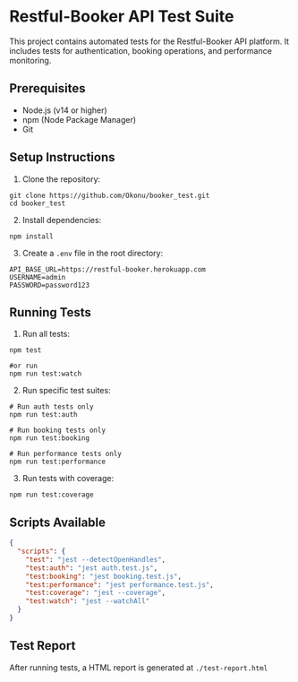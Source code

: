 # Restful-Booker API Test Suite

This project contains automated tests for the Restful-Booker API platform. It includes tests for authentication, booking operations, and performance monitoring.

## Prerequisites

- Node.js (v14 or higher)
- npm (Node Package Manager)
- Git

## Setup Instructions

1. Clone the repository:
```
git clone https://github.com/Okonu/booker_test.git
cd booker_test
```

2. Install dependencies:
```
npm install
```

3. Create a `.env` file in the root directory:
```env
API_BASE_URL=https://restful-booker.herokuapp.com
USERNAME=admin
PASSWORD=password123
```

## Running Tests

1. Run all tests:
```
npm test

#or run
npm run test:watch
```
2. Run specific test suites:
```
# Run auth tests only
npm run test:auth

# Run booking tests only
npm run test:booking

# Run performance tests only
npm run test:performance
```

3. Run tests with coverage:
```
npm run test:coverage
```

## Scripts Available

```json
{
  "scripts": {
    "test": "jest --detectOpenHandles",
    "test:auth": "jest auth.test.js",
    "test:booking": "jest booking.test.js",
    "test:performance": "jest performance.test.js",
    "test:coverage": "jest --coverage",
    "test:watch": "jest --watchAll"
  }
}
```

## Test Report

After running tests, a HTML report is generated at `./test-report.html`
